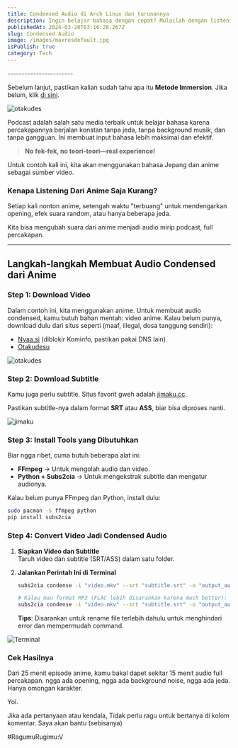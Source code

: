 ```yaml
---
title: Condensed Audio di Arch Linux dan turunannya
description: Ingin belajar bahasa dengan cepat? Mulailah dengan listening dari audio, cara super efektif!
publishedAt: 2024-03-20T03:16:28.267Z
slug: Condensed Audio
image: /images/maxresdefault.jpg
isPublish: true
category: Tech
---
```

\-﻿----------------------

Sebelum lanjut, pastikan kalian sudah tahu apa itu **Metode Immersion**. Jika belum, klik [di sini](https://fuji-halim-rabani.netlify.app/posts/Metode%20Immersion).

![otakudes](/images/maxresdefault.jpg "otakudes")

Podcast adalah salah satu media terbaik untuk belajar bahasa karena percakapannya berjalan konstan tanpa jeda, tanpa background musik, dan tanpa gangguan. Ini membuat input bahasa lebih maksimal dan efektif.

> **No fek-fek, no teori-teori—real experience!**

Untuk contoh kali ini, kita akan menggunakan bahasa Jepang dan anime sebagai sumber video.

### Kenapa Listening Dari Anime Saja Kurang?

Setiap kali nonton anime, setengah waktu "terbuang" untuk mendengarkan opening, efek suara random, atau hanya beberapa jeda.

Kita bisa mengubah suara dari anime menjadi audio mirip podcast, full percakapan.

- - -

## Langkah-langkah Membuat Audio Condensed dari Anime

### **Step 1: Download Video**

Dalam contoh ini, kita menggunakan anime. Untuk membuat audio condensed, kamu butuh bahan mentah: video anime. Kalau belum punya, download dulu dari situs seperti (maaf, illegal, dosa tanggung sendiri):

* [Nyaa.si](https://nyaa.si) (diblokir Kominfo, pastikan pakai DNS lain)
* [Otakudesu](https://otakudesu.lol)

![otakudes](/images/0700f73a-1a10-43e2-b467-3f1703f64893.jpeg "otakudes")

### **Step 2: Download Subtitle**

Kamu juga perlu subtitle. Situs favorit gweh adalah [jimaku.cc](https://jimaku.cc).

Pastikan subtitle-nya dalam format **SRT** atau **ASS**, biar bisa diproses nanti.

![jimaku](/images/screenshot-from-2025-03-20-11-37-24.png "jimaku")

### **Step 3: Install Tools yang Dibutuhkan**

Biar ngga ribet, cuma butuh beberapa alat ini:

* **FFmpeg** → Untuk mengolah audio dan video.
* **Python + Subs2cia** → Untuk mengekstrak subtitle dan mengatur audionya.

Kalau belum punya FFmpeg dan Python, install dulu:

```bash
sudo pacman -S ffmpeg python
pip install subs2cia
```

### **Step 4: Convert Video Jadi Condensed Audio**

1. **Siapkan Video dan Subtitle**\
   Taruh video dan subtitle (SRT/ASS) dalam satu folder.
2. **Jalankan Perintah Ini di Terminal**

   ```bash
   subs2cia condense -i "video.mkv" --srt "subtitle.srt" -o "output_audio.flac"

   # Kalau mau format MP3 (FLAC lebih disarankan karena much better):
   subs2cia condense -i "video.mkv" --srt "subtitle.srt" -o "output_audio.mp3"
   ```

   **Tips**: Disarankan untuk rename file terlebih dahulu untuk menghindari error dan mempermudah command.

![Terminal](/images/screenshot-from-2025-03-20-11-52-57.png "Terminal")

### **Cek Hasilnya**

Dari 25 menit episode anime, kamu bakal dapet sekitar 15 menit audio full percakapan. ngga ada opening, ngga ada background noise, ngga ada jeda. Hanya omongan karakter.

Y﻿oi.

Jika ada pertanyaan atau kendala, Tidak perlu ragu untuk bertanya di kolom komentar. Saya akan bantu (sebisanya)

#RagumuRugimu:V